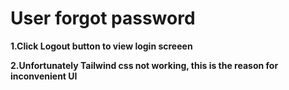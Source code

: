 # User forgot password 

**1.Click Logout button to view login screeen**

**2.Unfortunately Tailwind css not working, this is the reason for inconvenient UI**

